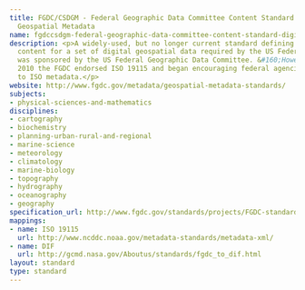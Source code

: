 ```yaml
---
title: FGDC/CSDGM - Federal Geographic Data Committee Content Standard for Digital
  Geospatial Metadata
name: fgdccsdgm-federal-geographic-data-committee-content-standard-digital-ge
description: <p>A widely-used, but no longer current standard defining the information
  content for a set of digital geospatial data required by the US Federal Government.</p><p>CSDGM
  was sponsored by the US Federal Geographic Data Committee. &#160;However, in September
  2010 the FGDC endorsed ISO 19115 and began encouraging federal agencies to transition
  to ISO metadata.</p>
website: http://www.fgdc.gov/metadata/geospatial-metadata-standards/
subjects:
- physical-sciences-and-mathematics
disciplines:
- cartography
- biochemistry
- planning-urban-rural-and-regional
- marine-science
- meteorology
- climatology
- marine-biology
- topography
- hydrography
- oceanography
- geography
specification_url: http://www.fgdc.gov/standards/projects/FGDC-standards-projects/metadata/base-metadata/v2_0698.pdf
mappings:
- name: ISO 19115
  url: http://www.ncddc.noaa.gov/metadata-standards/metadata-xml/
- name: DIF
  url: http://gcmd.nasa.gov/Aboutus/standards/fgdc_to_dif.html
layout: standard
type: standard
---
```


